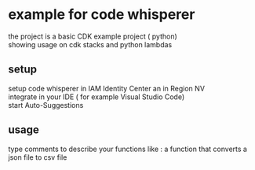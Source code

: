 # example for code whisperer
the project is a basic CDK example project ( python)  
showing usage on cdk stacks and python lambdas  

## setup
setup code whisperer in IAM Identity Center an in Region NV  
integrate in your IDE ( for example Visual Studio Code)   
start Auto-Suggestions
## usage
type comments to describe your functions like : 
a function that converts a json file to csv file